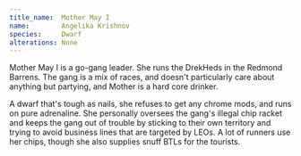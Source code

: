 ```yaml
---
title_name:  Mother May I
name:        Angelika Krishnov
species:     Dwarf
alterations: None
---
```


Mother May I is a go-gang leader. She runs the DrekHeds in the Redmond Barrens. The gang is a mix of races,
and doesn't particularly care about anything but partying, and Mother is a hard core drinker.

A dwarf that's tough as nails, she refuses to get any chrome mods, and runs on pure adrenaline. She
personally oversees the gang's illegal chip racket and keeps the gang out of trouble by sticking to their own
territory and trying to avoid business lines that are targeted by LEOs. A lot of runners use her chips, though
she also supplies snuff BTLs for the tourists.
